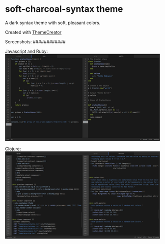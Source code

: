 # soft-charcoal-syntax theme

A dark syntax theme with soft, pleasant colors.

Created with [ThemeCreator](https://github.com/mswift42/themecreator)

Screenshots:
############

Javascript and Ruby:
![Screenshot ](https://github.com/mswift42/soft-charcoal-syntax/raw/master/atomsoft-charcoal.png)

Clojure:
![Screenshot](https://github.com/mswift42/soft-charcoal-syntax/raw/master/atomsoftcharcoalclojure.png)
